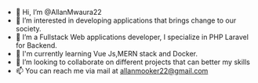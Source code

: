 - 👋 Hi, I’m @AllanMwaura22
- 👀 I’m interested in developing applications that brings change to our society.
- 🌱 I’m a Fullstack Web applications developer, I specialize in PHP Laravel for Backend. 
- 🌱 I'm currently learning Vue Js,MERN stack and Docker.
- 💞️ I’m looking to collaborate on different projects that can better my skills
- 📫 You can reach me via mail at allanmooker22@gmail.com

<!---
AllanMwaura22/AllanMwaura22 is a ✨ special ✨ repository because its `README.md` (this file) appears on your GitHub profile.
You can click the Preview link to take a look at your changes.
--->
